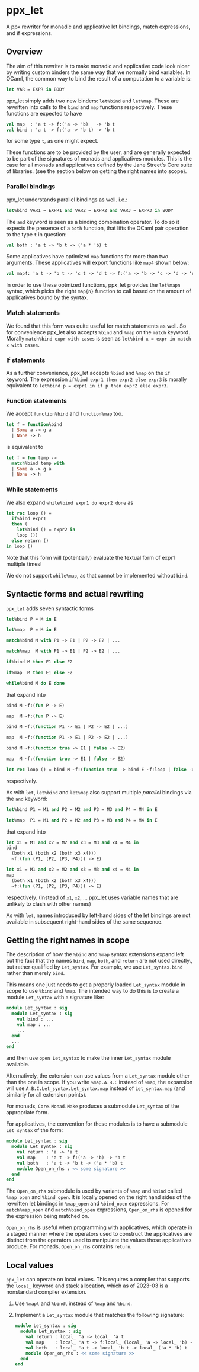 ppx_let
=======

A ppx rewriter for monadic and applicative let bindings, match expressions, and
if expressions.

Overview
--------

The aim of this rewriter is to make monadic and applicative code look nicer by
writing custom binders the same way that we normally bind variables. In OCaml,
the common way to bind the result of a computation to a variable is:

```ocaml
let VAR = EXPR in BODY
```

ppx\_let simply adds two new binders: `let%bind` and `let%map`. These are
rewritten into calls to the `bind` and `map` functions respectively. These
functions are expected to have

```ocaml
val map  : 'a t -> f:('a -> 'b)   -> 'b t
val bind : 'a t -> f:('a -> 'b t) -> 'b t
```

for some type `t`, as one might expect.

These functions are to be provided by the user, and are generally expected to be
part of the signatures of monads and applicatives modules. This is the case for
all monads and applicatives defined by the Jane Street's Core suite of
libraries. (see the section below on getting the right names into scope).

### Parallel bindings

ppx\_let understands parallel bindings as well. i.e.:

```ocaml
let%bind VAR1 = EXPR1 and VAR2 = EXPR2 and VAR3 = EXPR3 in BODY
```

The `and` keyword is seen as a binding combination operator. To do so it expects
the presence of a `both` function, that lifts the OCaml pair operation to the
type `t` in question:

```ocaml
val both : 'a t -> 'b t -> ('a * 'b) t
```

Some applicatives have optimized `map` functions for more than two arguments.
These applicatives will export functions like `map4` shown below:

```ocaml
val map4: 'a t -> 'b t -> 'c t -> 'd t -> f:('a -> 'b -> 'c -> 'd -> 'r) -> 'r t
```

In order to use these optmized functions, ppx\_let provides the `let%mapn`
syntax, which picks the right `map{n}` function to call based on the amount of
applicatives bound by the syntax.

### Match statements

We found that this form was quite useful for match statements as well. So for
convenience ppx\_let also accepts `%bind` and `%map` on the `match` keyword.
Morally `match%bind expr with cases` is seen as `let%bind x = expr in match x
with cases`.

### If statements

As a further convenience, ppx\_let accepts `%bind` and `%map` on the `if`
keyword. The expression `if%bind expr1 then expr2 else expr3` is morally
equivalent to `let%bind p = expr1 in if p then expr2 else expr3`.

### Function statements

We accept `function%bind` and `function%map` too.

```ocaml
let f = function%bind
  | Some a -> g a
  | None -> h
```

is equivalent to

```ocaml
let f = fun temp ->
  match%bind temp with
  | Some a -> g a
  | None -> h
```

### While statements

We also expand `while%bind expr1 do expr2 done` as

```ocaml
let rec loop () =
  if%bind expr1
  then (
    let%bind () = expr2 in
    loop ())
  else return ()
in loop ()
```

Note that this form will (potentially) evaluate the textual form of
expr1 multiple times!

We do not support `while%map`, as that cannot be implemented without
`bind`.

Syntactic forms and actual rewriting
------------------------------------

`ppx_let` adds seven syntactic forms

```ocaml
let%bind P = M in E

let%map  P = M in E

match%bind M with P1 -> E1 | P2 -> E2 | ...

match%map  M with P1 -> E1 | P2 -> E2 | ...

if%bind M then E1 else E2

if%map  M then E1 else E2

while%bind M do E done
```

that expand into

```ocaml
bind M ~f:(fun P -> E)

map  M ~f:(fun P -> E)

bind M ~f:(function P1 -> E1 | P2 -> E2 | ...)

map  M ~f:(function P1 -> E1 | P2 -> E2 | ...)

bind M ~f:(function true -> E1 | false -> E2)

map  M ~f:(function true -> E1 | false -> E2)

let rec loop () = bind M ~f:(function true -> bind E ~f:loop | false -> return ()) in loop ()
```

respectively.

As with `let`, `let%bind` and `let%map` also support multiple *parallel*
bindings via the `and` keyword:

```ocaml
let%bind P1 = M1 and P2 = M2 and P3 = M3 and P4 = M4 in E

let%map  P1 = M1 and P2 = M2 and P3 = M3 and P4 = M4 in E
```

that expand into

```ocaml
let x1 = M1 and x2 = M2 and x3 = M3 and x4 = M4 in
bind
  (both x1 (both x2 (both x3 x4)))
  ~f:(fun (P1, (P2, (P3, P4))) -> E)

let x1 = M1 and x2 = M2 and x3 = M3 and x4 = M4 in
map
  (both x1 (both x2 (both x3 x4)))
  ~f:(fun (P1, (P2, (P3, P4))) -> E)
```

respectively. (Instead of `x1`, `x2`, ... ppx\_let uses variable names that are
unlikely to clash with other names)

As with `let`, names introduced by left-hand sides of the let bindings are not
available in subsequent right-hand sides of the same sequence.

Getting the right names in scope
--------------------------------

The description of how the `%bind` and `%map` syntax extensions expand left out
the fact that the names `bind`, `map`, `both`, and `return` are not used
directly., but rather qualified by `Let_syntax`. For example, we use
`Let_syntax.bind` rather than merely `bind`.

This means one just needs to get a properly loaded `Let_syntax` module
in scope to use `%bind` and `%map`. The intended way to do this is to
create a module `Let_syntax` with a signature like:
```ocaml
module Let_syntax : sig
  module Let_syntax : sig
    val bind : ...
    val map : ...
    ...
  end
  ...
end
```
and then use `open Let_syntax` to make the inner `Let_syntax` module
available.

Alternatively, the extension can use values from a `Let_syntax` module
other than the one in scope. If you write `%map.A.B.C` instead of
`%map`, the expansion will use `A.B.C.Let_syntax.Let_syntax.map`
instead of `Let_syntax.map` (and similarly for all extension points).

For monads, `Core.Monad.Make` produces a submodule `Let_syntax` of the
appropriate form.

For applicatives, the convention for these modules is to have a submodule
`Let_syntax` of the form:

```ocaml
module Let_syntax : sig
  module Let_syntax : sig
    val return : 'a -> 'a t
    val map    : 'a t -> f:('a -> 'b) -> 'b t
    val both   : 'a t -> 'b t -> ('a * 'b) t
    module Open_on_rhs : << some signature >>
  end
end
```

The `Open_on_rhs` submodule is used by variants of `%map` and `%bind` called
`%map_open` and `%bind_open`. It is locally opened on the right hand sides of
the rewritten let bindings in `%map_open` and `%bind_open` expressions. For
`match%map_open` and `match%bind_open` expressions, `Open_on_rhs` is opened for
the expression being matched on.

`Open_on_rhs` is useful when programming with applicatives, which operate in a
staged manner where the operators used to construct the applicatives are
distinct from the operators used to manipulate the values those applicatives
produce. For monads, `Open_on_rhs` contains `return`.

Local values
------------

`ppx_let` can operate on local values. This requires a compiler that supports the `local_`
keyword and stack allocation, which as of 2023-03 is a nonstandard compiler extension.

1. Use `%mapl` and `%bindl` instead of `%map` and `%bind`.

2. Implement a `Let_syntax` module that matches the following
   signature:

    ```ocaml
    module Let_syntax : sig
      module Let_syntax : sig
        val return : local_ 'a -> local_ 'a t
        val map    : local_ 'a t -> f:local_ (local_ 'a -> local_ 'b) -> local_ 'b t
        val both   : local_ 'a t -> local_ 'b t -> local_ ('a * 'b) t
        module Open_on_rhs : << some signature >>
      end
    end
    ```
